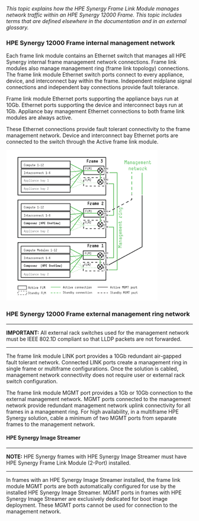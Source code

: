

*This topic explains how the HPE Synergy Frame Link Module manages network traffic within an HPE Synergy 12000 Frame.*
*This topic includes terms that are defined elsewhere in the documentation and in an external glossary.*

### HPE Synergy 12000 Frame internal management network

Each frame link module contains an Ethernet switch that manages all HPE Synergy internal frame management network connections. Frame link modules also manage management ring (frame link topology) connections. The frame link module Ethernet switch ports connect to every appliance, device, and interconnect bay within the frame. Independent midplane signal
connections and independent bay connections provide fault tolerance.

Frame link module Ethernet ports supporting the appliance bays run at 10Gb. Ethernet ports supporting the device and interconnect bays run at 1Gb. Appliance bay management Ethernet connections to both frame link modules are always active.

These Ethernet connections provide fault tolerant connectivity to the frame management network. Device and interconnect bay Ethernet ports are connected to the switch through the Active frame link module.

![frame link module management network](https://github.com/chriskpeterson/vuepress2/blob/master/docs/public/flm_mgmt_network.PNG)



### HPE Synergy 12000 Frame external management ring network

------

**IMPORTANT:** All external rack switches used for the management network must be IEEE 802.1D compliant so that LLDP packets are not forwarded.

------

The frame link module LINK port provides a 10Gb redundant air-gapped fault tolerant network. Connected LINK ports create a management ring in single frame or multiframe configurations. Once the solution is cabled, management network connectivity does not require user or external rack switch configuration.

The frame link module MGMT port provides a 1Gb or 10Gb connection to the external management network. MGMT ports connected to the management network provide redundant management network uplink connectivity for all frames in a management ring. For high availability, in a multiframe HPE Synergy solution, cable a minimum of two MGMT ports from separate frames to the management network.

#### HPE Synergy Image Streamer

------

**NOTE:** HPE Synergy frames with HPE Synergy Image Streamer must have HPE Synergy Frame Link Module (2-Port) installed.

------

In frames with an HPE Synergy Image Streamer installed, the frame link module MGMT ports are both automatically configured for use by the installed HPE Synergy Image Streamer. MGMT ports in frames with HPE Synergy Image Streamer are exclusively dedicated for boot image deployment. These MGMT ports cannot be used for connection to the management network.
